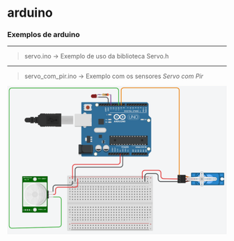 # arduino
### Exemplos de arduino
---
> servo.ino -> Exemplo de uso da biblioteca Servo.h
---
> servo_com_pir.ino -> Exemplo com os sensores _Servo com Pir_
<img align="left" src="sample_sensor_pir.PNG">
